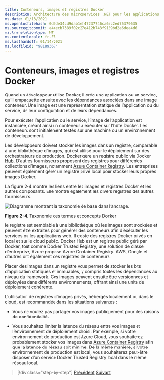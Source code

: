 ```yaml
---
title: Conteneurs, images et registres Docker
description: Architecture des microservices .NET pour les applications .NET en conteneur | Conteneurs, images et registres Docker
ms.date: 01/13/2021
ms.openlocfilehash: 0dfde34cd9dab1ef47237746ca6ac2ed75379635
ms.sourcegitcommit: a4cecb7389f02c27e412b743f9189bd2a6dea4d6
ms.translationtype: MT
ms.contentlocale: fr-FR
ms.lasthandoff: 01/14/2021
ms.locfileid: "98189367"
---
```

# <a name="docker-containers-images-and-registries"></a>Conteneurs, images et registres Docker

Quand un développeur utilise Docker, il crée une application ou un service, qu’il empaquette ensuite avec les dépendances associées dans une image conteneur. Une image est une représentation statique de l’application ou du service, de leur configuration et de leurs dépendances.

Pour exécuter l’application ou le service, l’image de l’application est instanciée, créant ainsi un conteneur à exécuter sur l’hôte Docker. Les conteneurs sont initialement testés sur une machine ou un environnement de développement.

Les développeurs doivent stocker les images dans un registre, comparable à une bibliothèque d’images, qui est utilisé pour le déploiement sur des orchestrateurs de production. Docker gère un registre public via [Docker Hub](https://hub.docker.com/). D’autres fournisseurs proposent des registres pour différentes collections d’images, notamment [Azure Container Registry](https://azure.microsoft.com/services/container-registry/). Les entreprises peuvent également gérer un registre privé local pour stocker leurs propres images Docker.

La figure 2-4 montre les liens entre les images et registres Docker et les autres composants. Elle montre également les divers registres des autres fournisseurs.

![Diagramme montrant la taxonomie de base dans l’ancrage.](./media/docker-containers-images-registries/taxonomy-of-docker-terms-and-concepts.png)

**Figure 2-4**. Taxonomie des termes et concepts Docker

le registre est semblable à une bibliothèque où les images sont stockées et peuvent être extraites pour générer des conteneurs afin d’exécuter les services ou les applications web. Il existe des registres Docker privés en local et sur le cloud public. Docker Hub est un registre public géré par Docker, tout comme Docker Trusted Registry, une solution de classe d’entreprise, Azure propose Azure Container Registry. AWS, Google et d’autres ont également des registres de conteneurs.

Placer des images dans un registre vous permet de stocker les bits d’application statiques et immuables, y compris toutes les dépendances au niveau du framework. Ces images peuvent ensuite être versionnées et déployées dans différents environnements, offrant ainsi une unité de déploiement cohérente.

L’utilisation de registres d’images privés, hébergés localement ou dans le cloud, est recommandée dans les situations suivantes :

- Vous ne voulez pas partager vos images publiquement pour des raisons de confidentialité.

- Vous souhaitez limiter la latence du réseau entre vos images et l’environnement de déploiement choisi. Par exemple, si votre environnement de production est Azure Cloud, vous souhaiterez probablement stocker vos images dans [Azure Container Registry](https://azure.microsoft.com/services/container-registry/) afin que la latence du réseau soit minime. De la même manière, si votre environnement de production est local, vous souhaiterez peut-être disposer d’un service Docker Trusted Registry local dans le même réseau local.

>[!div class="step-by-step"]
>[Précédent](docker-terminology.md) 
> [Suivant](../net-core-net-framework-containers/index.md)
